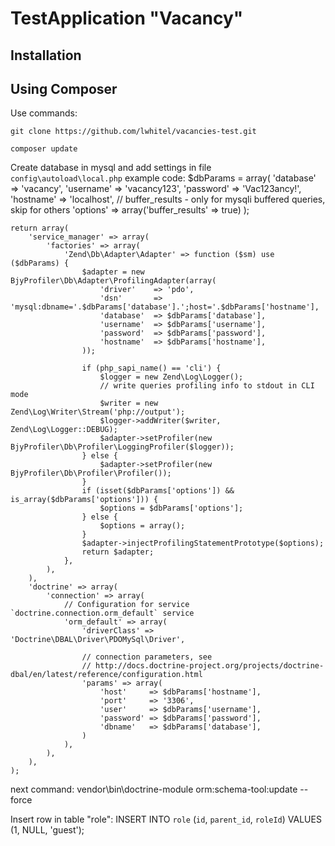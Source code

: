 TestApplication "Vacancy"
=======================


Installation
------------

Using Composer
----------------------------
Use commands:

    git clone https://github.com/lwhitel/vacancies-test.git

    composer update

Create database in mysql and add settings in file `config\autoload\local.php`
example code:
    $dbParams = array(
        'database'  => 'vacancy',
        'username'  => 'vacancy123',
        'password'  => 'Vac123ancy!',
        'hostname'  => 'localhost',
        // buffer_results - only for mysqli buffered queries, skip for others
        'options' => array('buffer_results' => true)
    );

    return array(
        'service_manager' => array(
            'factories' => array(
                'Zend\Db\Adapter\Adapter' => function ($sm) use ($dbParams) {
                    $adapter = new BjyProfiler\Db\Adapter\ProfilingAdapter(array(
                        'driver'    => 'pdo',
                        'dsn'       => 'mysql:dbname='.$dbParams['database'].';host='.$dbParams['hostname'],
                        'database'  => $dbParams['database'],
                        'username'  => $dbParams['username'],
                        'password'  => $dbParams['password'],
                        'hostname'  => $dbParams['hostname'],
                    ));

                    if (php_sapi_name() == 'cli') {
                        $logger = new Zend\Log\Logger();
                        // write queries profiling info to stdout in CLI mode
                        $writer = new Zend\Log\Writer\Stream('php://output');
                        $logger->addWriter($writer, Zend\Log\Logger::DEBUG);
                        $adapter->setProfiler(new BjyProfiler\Db\Profiler\LoggingProfiler($logger));
                    } else {
                        $adapter->setProfiler(new BjyProfiler\Db\Profiler\Profiler());
                    }
                    if (isset($dbParams['options']) && is_array($dbParams['options'])) {
                        $options = $dbParams['options'];
                    } else {
                        $options = array();
                    }
                    $adapter->injectProfilingStatementPrototype($options);
                    return $adapter;
                },
            ),
        ),
        'doctrine' => array(
            'connection' => array(
                // Configuration for service `doctrine.connection.orm_default` service
                'orm_default' => array(
                    'driverClass' => 'Doctrine\DBAL\Driver\PDOMySql\Driver',

                    // connection parameters, see
                    // http://docs.doctrine-project.org/projects/doctrine-dbal/en/latest/reference/configuration.html
                    'params' => array(
                        'host'     => $dbParams['hostname'],
                        'port'     => '3306',
                        'user'     => $dbParams['username'],
                        'password' => $dbParams['password'],
                        'dbname'   => $dbParams['database'],
                    )
                ),
            ),
        ),
    );

next command:
    vendor\bin\doctrine-module orm:schema-tool:update --force

Insert row in table "role":
    INSERT INTO `role` (`id`, `parent_id`, `roleId`) VALUES (1, NULL, 'guest');